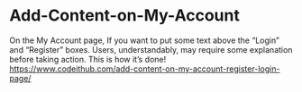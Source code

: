 # Add-Content-on-My-Account
On the My Account page, If you want to put some text above the “Login” and “Register” boxes. Users, understandably, may require some explanation before taking action. This is how it’s done!
<br>https://www.codeithub.com/add-content-on-my-account-register-login-page/
